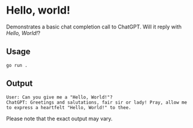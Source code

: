 # Hello, world!

Demonstrates a basic chat completion call to ChatGPT.
Will it reply with _Hello, World!_?

## Usage

    go run .

## Output

    User: Can you give me a "Hello, World!"?
    ChatGPT: Greetings and salutations, fair sir or lady! Pray, allow me to express a heartfelt "Hello, World!" to thee.

Please note that the exact output may vary.
